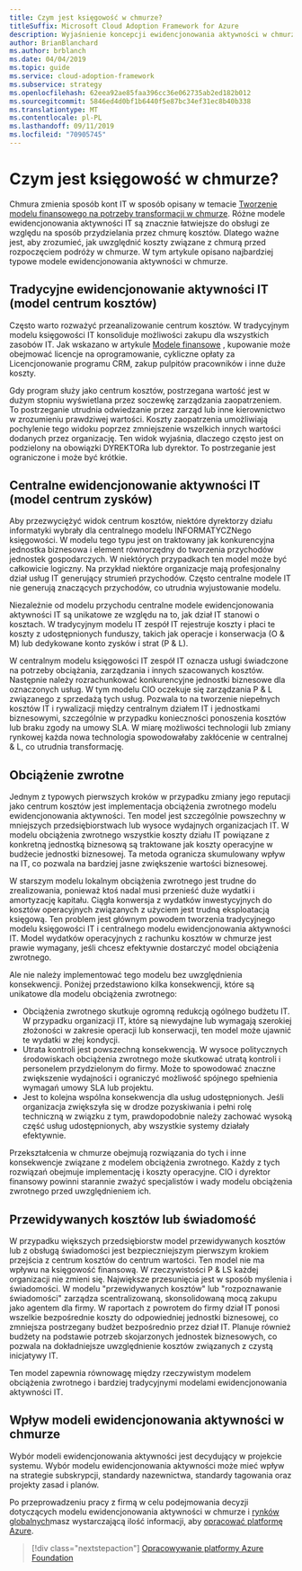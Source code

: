 ```yaml
---
title: Czym jest księgowość w chmurze?
titleSuffix: Microsoft Cloud Adoption Framework for Azure
description: Wyjaśnienie koncepcji ewidencjonowania aktywności w chmurze
author: BrianBlanchard
ms.author: brblanch
ms.date: 04/04/2019
ms.topic: guide
ms.service: cloud-adoption-framework
ms.subservice: strategy
ms.openlocfilehash: 62eea92ae85faa396cc36e062735ab2ed182b012
ms.sourcegitcommit: 5846ed4d0bf1b6440f5e87bc34ef31ec8b40b338
ms.translationtype: MT
ms.contentlocale: pl-PL
ms.lasthandoff: 09/11/2019
ms.locfileid: "70905745"
---
```

<!-- markdownlint-disable MD026 -->

# <a name="what-is-cloud-accounting"></a>Czym jest księgowość w chmurze?

Chmura zmienia sposób kont IT w sposób opisany w temacie [Tworzenie modelu finansowego na potrzeby transformacji w chmurze](financial-models.md). Różne modele ewidencjonowania aktywności IT są znacznie łatwiejsze do obsługi ze względu na sposób przydzielania przez chmurę kosztów. Dlatego ważne jest, aby zrozumieć, jak uwzględnić koszty związane z chmurą przed rozpoczęciem podróży w chmurze. W tym artykule opisano najbardziej typowe modele ewidencjonowania aktywności w chmurze.

## <a name="traditional-it-accounting-cost-center-model"></a>Tradycyjne ewidencjonowanie aktywności IT (model centrum kosztów)

Często warto rozważyć przeanalizowanie centrum kosztów. W tradycyjnym modelu księgowości IT konsoliduje możliwości zakupu dla wszystkich zasobów IT. Jak wskazano w artykule [Modele finansowe](financial-models.md) , kupowanie może obejmować licencje na oprogramowanie, cykliczne opłaty za Licencjonowanie programu CRM, zakup pulpitów pracowników i inne duże koszty.

Gdy program służy jako centrum kosztów, postrzegana wartość jest w dużym stopniu wyświetlana przez soczewkę zarządzania zaopatrzeniem. To postrzeganie utrudnia odwiedzanie przez zarząd lub inne kierownictwo w zrozumieniu prawdziwej wartości. Koszty zaopatrzenia umożliwiają pochylenie tego widoku poprzez zmniejszenie wszelkich innych wartości dodanych przez organizację. Ten widok wyjaśnia, dlaczego często jest on podzielony na obowiązki DYREKTORa lub dyrektor. To postrzeganie jest ograniczone i może być krótkie.

## <a name="central-it-accounting-profit-center-model"></a>Centralne ewidencjonowanie aktywności IT (model centrum zysków)

Aby przezwyciężyć widok centrum kosztów, niektóre dyrektorzy działu informatyki wybrały dla centralnego modelu INFORMATYCZNego księgowości. W modelu tego typu jest on traktowany jak konkurencyjna jednostka biznesowa i element równorzędny do tworzenia przychodów jednostek gospodarczych. W niektórych przypadkach ten model może być całkowicie logiczny. Na przykład niektóre organizacje mają profesjonalny dział usług IT generujący strumień przychodów. Często centralne modele IT nie generują znaczących przychodów, co utrudnia wyjustowanie modelu.

Niezależnie od modelu przychodu centralne modele ewidencjonowania aktywności IT są unikatowe ze względu na to, jak dział IT stanowi o kosztach. W tradycyjnym modelu IT zespół IT rejestruje koszty i płaci te koszty z udostępnionych funduszy, takich jak operacje i konserwacja (O & M) lub dedykowane konto zysków i strat (P & L).

W centralnym modelu księgowości IT zespół IT oznacza usługi świadczone na potrzeby obciążania, zarządzania i innych szacowanych kosztów. Następnie należy rozrachunkować konkurencyjne jednostki biznesowe dla oznaczonych usług. W tym modelu CIO oczekuje się zarządzania P & L związanego z sprzedażą tych usług. Pozwala to na tworzenie niepełnych kosztów IT i rywalizacji między centralnym działem IT i jednostkami biznesowymi, szczególnie w przypadku konieczności ponoszenia kosztów lub braku zgody na umowy SLA. W miarę możliwości technologii lub zmiany rynkowej każda nowa technologia spowodowałaby zakłócenie w centralnej & L, co utrudnia transformację.

## <a name="chargeback"></a>Obciążenie zwrotne

Jednym z typowych pierwszych kroków w przypadku zmiany jego reputacji jako centrum kosztów jest implementacja obciążenia zwrotnego modelu ewidencjonowania aktywności. Ten model jest szczególnie powszechny w mniejszych przedsiębiorstwach lub wysoce wydajnych organizacjach IT. W modelu obciążenia zwrotnego wszystkie koszty działu IT powiązane z konkretną jednostką biznesową są traktowane jak koszty operacyjne w budżecie jednostki biznesowej. Ta metoda ogranicza skumulowany wpływ na IT, co pozwala na bardziej jasne zwiększenie wartości biznesowej.

W starszym modelu lokalnym obciążenia zwrotnego jest trudne do zrealizowania, ponieważ ktoś nadal musi przenieść duże wydatki i amortyzację kapitału. Ciągła konwersja z wydatków inwestycyjnych do kosztów operacyjnych związanych z użyciem jest trudną eksploatacją księgową. Ten problem jest głównym powodem tworzenia tradycyjnego modelu księgowości IT i centralnego modelu ewidencjonowania aktywności IT. Model wydatków operacyjnych z rachunku kosztów w chmurze jest prawie wymagany, jeśli chcesz efektywnie dostarczyć model obciążenia zwrotnego.

Ale nie należy implementować tego modelu bez uwzględnienia konsekwencji. Poniżej przedstawiono kilka konsekwencji, które są unikatowe dla modelu obciążenia zwrotnego:

- Obciążenia zwrotnego skutkuje ogromną redukcją ogólnego budżetu IT. W przypadku organizacji IT, które są niewydajne lub wymagają szerokiej złożoności w zakresie operacji lub konserwacji, ten model może ujawnić te wydatki w złej kondycji.
- Utrata kontroli jest powszechną konsekwencją. W wysoce politycznych środowiskach obciążenia zwrotnego może skutkować utratą kontroli i personelem przydzielonym do firmy. Może to spowodować znaczne zwiększenie wydajności i ograniczyć możliwość spójnego spełnienia wymagań umowy SLA lub projektu.
- Jest to kolejna wspólna konsekwencja dla usług udostępnionych. Jeśli organizacja zwiększyła się w drodze pozyskiwania i pełni rolę techniczną w związku z tym, prawdopodobnie należy zachować wysoką część usług udostępnionych, aby wszystkie systemy działały efektywnie.

Przekształcenia w chmurze obejmują rozwiązania do tych i inne konsekwencje związane z modelem obciążenia zwrotnego. Każdy z tych rozwiązań obejmuje implementację i koszty operacyjne. CIO i dyrektor finansowy powinni starannie zważyć specjalistów i wady modelu obciążenia zwrotnego przed uwzględnieniem ich.

## <a name="showback-or-awareness-back"></a>Przewidywanych kosztów lub świadomość

W przypadku większych przedsiębiorstw model przewidywanych kosztów lub z obsługą świadomości jest bezpieczniejszym pierwszym krokiem przejścia z centrum kosztów do centrum wartości. Ten model nie ma wpływu na księgowość finansową. W rzeczywistości P & LS każdej organizacji nie zmieni się. Największe przesunięcia jest w sposób myślenia i świadomości. W modelu "przewidywanych kosztów" lub "rozpoznawanie świadomości" zarządza scentralizowaną, skonsolidowaną mocą zakupu jako agentem dla firmy. W raportach z powrotem do firmy dział IT ponosi wszelkie bezpośrednie koszty do odpowiedniej jednostki biznesowej, co zmniejsza postrzegany budżet bezpośrednio przez dział IT. Planuje również budżety na podstawie potrzeb skojarzonych jednostek biznesowych, co pozwala na dokładniejsze uwzględnienie kosztów związanych z czystą inicjatywy IT.

Ten model zapewnia równowagę między rzeczywistym modelem obciążenia zwrotnego i bardziej tradycyjnymi modelami ewidencjonowania aktywności IT.

## <a name="impact-of-cloud-accounting-models"></a>Wpływ modeli ewidencjonowania aktywności w chmurze

Wybór modeli ewidencjonowania aktywności jest decydujący w projekcie systemu. Wybór modelu ewidencjonowania aktywności może mieć wpływ na strategie subskrypcji, standardy nazewnictwa, standardy tagowania oraz projekty zasad i planów.

Po przeprowadzeniu pracy z firmą w celu podejmowania decyzji dotyczących modelu ewidencjonowania aktywności w chmurze i [rynków globalnych](global-markets.md)masz wystarczającą ilość informacji, aby [opracować platformę Azure](../ready/index.md).

> [!div class="nextstepaction"]
> [Opracowywanie platformy Azure Foundation](../ready/index.md)
